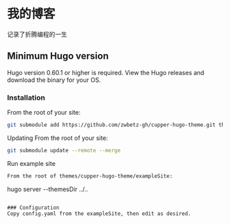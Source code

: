 # 我的博客

记录了折腾编程的一生


## Minimum Hugo version 
Hugo version 0.60.1 or higher is required. View the Hugo releases and download the binary for your OS.

### Installation 

From the root of your site:
```sh
git submodule add https://github.com/zwbetz-gh/cupper-hugo-theme.git themes/cupper-hugo-theme
```
Updating 
From the root of your site:

```sh
git submodule update --remote --merge
```

Run example site 
```sh
From the root of themes/cupper-hugo-theme/exampleSite:
```
hugo server --themesDir ../..
```

### Configuration 
Copy config.yaml from the exampleSite, then edit as desired.